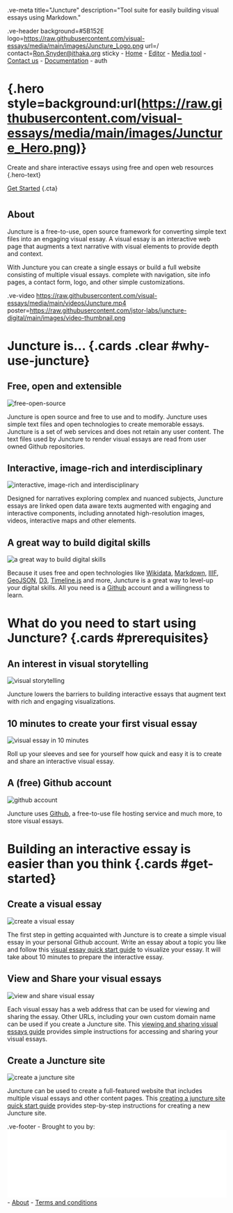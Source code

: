 <style>
    main > section {
        padding: 24px 12px;
        margin-top: 24px;
    }
    main > section:nth-of-type(even) {
        background-color: #F5F5F5;
    }
    .card-title {
        min-height: 5rem;
    }
    .card-abstract {
        height: unset;
        align-self: unset;
    }
</style>

.ve-meta title="Juncture" description="Tool suite for easily building visual essays using Markdown."

.ve-header background=#5B152E logo=https://raw.githubusercontent.com/visual-essays/media/main/images/Juncture_Logo.png url=/ contact=Ron.Snyder@ithaka.org sticky
    - [Home](/)
    - [Editor](/editor)
    - [Media tool](/medial)
    - [Contact us](/contact)
    - [Documentation](/docs)
    - auth

# {.hero style=background:url(https://raw.githubusercontent.com/visual-essays/media/main/images/Juncture_Hero.png)}

Create and share interactive essays using free and open web resources
{.hero-text}

[Get Started](#get-started)
{.cta}

#

## About

Juncture is a free-to-use, open source framework for converting simple text files into an engaging visual essay. A visual essay is an interactive web page that augments a text narrative with visual elements to provide depth and context.

With Juncture you can create a single essays or build a full website consisting of multiple visual essays. complete with navigation, site info pages, a contact form, logo, and other simple customizations.

.ve-video https://raw.githubusercontent.com/visual-essays/media/main/videos/Juncture.mp4 poster=https://raw.githubusercontent.com/jstor-labs/juncture-digital/main/images/video-thumbnail.png


# Juncture is... {.cards .clear #why-use-juncture}

## Free, open and extensible

![free-open-source](https://iiif.juncture-digital.org/thumbnail?url=https://raw.githubusercontent.com/visual-essays/media/main/images/Free_open_source.png)

Juncture is open source and free to use and to modify.  Juncture uses simple text files and open technologies to create memorable essays.  Juncture is a set of web services and does not retain any user content.  The text files used by Juncture to render visual essays are read from user owned Github repositories.

## Interactive, image-rich and interdisciplinary

![interactive, image-rich and interdisciplinary](https://iiif.juncture-digital.org/thumbnail?url=https://raw.githubusercontent.com/visual-essays/media/main/images/Digital_Humanities.png)

Designed for narratives exploring complex and nuanced subjects, Juncture essays are linked open data aware texts augmented with engaging and interactive components, including annotated high-resolution images, videos, interactive maps and other elements.

## A great way to build digital skills

![a great way to build digital skills](https://iiif.juncture-digital.org/thumbnail?url=https://raw.githubusercontent.com/visual-essays/media/main/images/Digital_Skills.png)

Because it uses free and open technologies like [Wikidata](https://www.wikidata.org), [Markdown](https://www.markdownguide.org/), [IIIF](https://iiif.io), [GeoJSON](https://en.wikipedia.org/wiki/GeoJSON), [D3](https://d3js.org/), [Timeline.js](https://timeline.knightlab.com/) and more, Juncture is a great way to level-up your digital skills.  All you need is a [Github](https://github.com) account and a willingness to learn.


# What do you need to start using Juncture? {.cards #prerequisites}

## An interest in visual storytelling

![visual storytelling](https://iiif.juncture-digital.org/thumbnail?url=https://raw.githubusercontent.com/visual-essays/media/main/images/Visual_Storytelling.png)

Juncture lowers the barriers to building interactive essays that augment text with rich and engaging visualizations.

## 10 minutes to create your first visual essay

![visual essay in 10 minutes](https://iiif.juncture-digital.org/thumbnail?url=https://raw.githubusercontent.com/visual-essays/media/main/images/Ten_Minutes.png)

Roll up your sleeves and see for yourself how quick and easy it is to create and share an interactive visual essay.

## A (free) Github account

![github account](https://iiif.juncture-digital.org/thumbnail?url=https://raw.githubusercontent.com/visual-essays/media/main/images/Free_Github_Account.png)

Juncture uses [Github](https://github.com/jstor-labs/juncture/wiki/Github-overview), a free-to-use file hosting service and much more, to store visual essays.


# Building an interactive essay is easier than you think {.cards #get-started}

## Create a visual essay

![create a visual essay](https://iiif.juncture-digital.org/thumbnail?url=https://raw.githubusercontent.com/visual-essays/media/main/images/Create_Essay.png)

The first step in getting acquainted with Juncture is to create a simple visual essay in your personal Github account. Write an essay about a topic you like and follow this [visual essay quick start guide](/docs/quick-start) to visualize your essay. It will take about 10 minutes to prepare the interactive essay.

## View and Share your visual essays

![view and share visual essay](https://iiif.juncture-digital.org/thumbnail?url=https://raw.githubusercontent.com/visual-essays/media/main/images/View_and_Share.png)

Each visual essay has a web address that can be used for viewing and sharing the essay.  Other URLs, including your own custom domain name can be used if you create a Juncture site. This [viewing and sharing visual essays guide](/docs/sharing-essays) provides simple instructions for accessing and sharing your visual essays.

## Create a Juncture site

![create a juncture site](https://iiif.juncture-digital.org/thumbnail?url=https://raw.githubusercontent.com/visual-essays/media/main/images/Create_Juncture_Site.png)

Juncture can be used to create a full-featured website that includes multiple visual essays and other content pages. This [creating a juncture site quick start guide](/docs/juncture-site-quick-start) provides step-by-step instructions for creating a new Juncture site. 

.ve-footer
    - Brought to you by:  [![](https://raw.githubusercontent.com/jstor-labs/juncture-digital/c7d73fb/images/Labs_logo_knockout.svg)](https://labs.jstor.org)
    - [About]()
    - [Terms and conditions]()